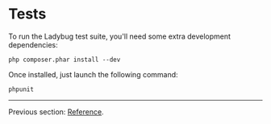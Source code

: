 # Tests

To run the Ladybug test suite, you'll need some extra development dependencies:

```
php composer.phar install --dev
```

Once installed, just launch the following command:

```
phpunit
```

***

Previous section: [Reference](https://github.com/raulfraile/ladybug/blob/master/doc/reference.md).
